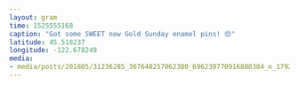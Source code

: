 ```yaml
---
layout: gram
time: 1525555168
caption: "Got some SWEET new Gold Sunday enamel pins! 😍"
latitude: 45.518237
longitude: -122.678249
media:
- media/posts/201805/31236285_367648257062380_696239770916880384_n_17923922908093811.jpg
---
```

